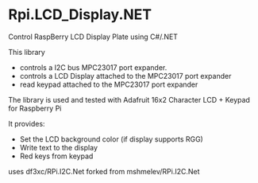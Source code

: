 Rpi.LCD_Display.NET
===================

Control RaspBerry LCD Display Plate using C#/.NET

This library 

- controls a I2C bus MPC23017 port expander.
- controls a LCD Display attached to the MPC23017 port expander
- read keypad attached to the MPC23017 port expander


The library is used and tested with Adafruit 16x2 Character LCD + Keypad for Raspberry Pi

It provides:
- Set the LCD background color (if display supports RGG)
- Write text to the display
- Red keys from keypad

uses df3xc/RPi.I2C.Net forked from mshmelev/RPi.I2C.Net 
